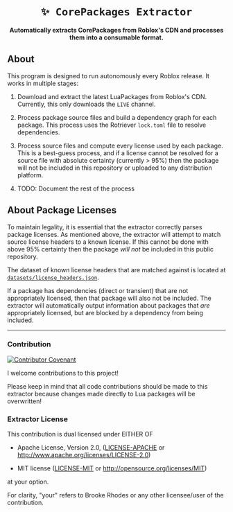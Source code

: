 <!-- Allow this file to not have a first line heading -->
<!-- markdownlint-disable-file MD041 no-emphasis-as-heading -->

<!-- inline html -->
<!-- markdownlint-disable-file MD033 -->

<div align="center">

# `✨ CorePackages Extractor`

**Automatically extracts CorePackages from Roblox's CDN and processes them into a consumable format.**

</div>

## About

This program is designed to run autonomously every Roblox release. It works in multiple stages:

1. Download and extract the latest LuaPackages from Roblox's CDN. Currently, this only downloads the `LIVE` channel.

2. Process package source files and build a dependency graph for each package. This process uses the Rotriever `lock.toml` file to resolve dependencies.

3. Process source files and compute every license used by each package. This is a best-guess process, and if a license cannot be resolved for a source file with absolute certainty (currently > 95%) then the package will not be included in this repository or uploaded to any distribution platform.

4. TODO: Document the rest of the process

## About Package Licenses

To maintain legality, it is essential that the extractor correctly parses package licenses. As mentioned above, the extractor will attempt to match source license headers to a known license. If this cannot be done with above 95% certainty then the package *will not* be included in this public repository.

The dataset of known license headers that are matched against is located at [`datasets/license_headers.json`](datasets/license_headers.json).

If a package has dependencies (direct or transient) that are not appropriately licensed, then that package will also not be included. The extractor will automatically output information about packages that *are* appropriately licensed, but are blocked by a dependency from being included.

---

### Contribution 

[![Contributor Covenant](https://img.shields.io/badge/Contributor%20Covenant-v2.1-ff69b4.svg)](CODE_OF_CONDUCT.md) 

I welcome contributions to this project! 

Please keep in mind that all code contributions should be made to this extractor because changes made directly to Lua packages will be overwritten!

### Extractor License 

This contribution is dual licensed under EITHER OF 

- Apache License, Version 2.0, ([LICENSE-APACHE](LICENSE-APACHE) or <http://www.apache.org/licenses/LICENSE-2.0>) 

- MIT license ([LICENSE-MIT](LICENSE-MIT) or <http://opensource.org/licenses/MIT>) 

at your option. 

For clarity, "your" refers to Brooke Rhodes or any other licensee/user of the 
contribution. 
